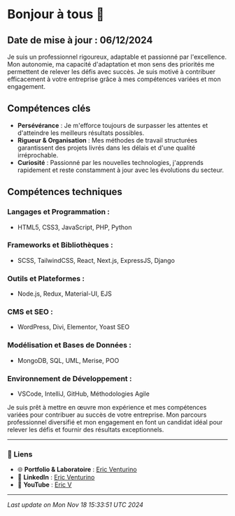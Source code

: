 # Bonjour à tous 👋

## Date de mise à jour : 06/12/2024

Je suis un professionnel rigoureux, adaptable et passionné par l'excellence. Mon autonomie, ma capacité d'adaptation et mon sens des priorités me permettent de relever les défis avec succès. Je suis motivé à contribuer efficacement à votre entreprise grâce à mes compétences variées et mon engagement.

## Compétences clés

- **Persévérance** : Je m'efforce toujours de surpasser les attentes et d'atteindre les meilleurs résultats possibles.
- **Rigueur & Organisation** : Mes méthodes de travail structurées garantissent des projets livrés dans les délais et d'une qualité irréprochable.
- **Curiosité** : Passionné par les nouvelles technologies, j'apprends rapidement et reste constamment à jour avec les évolutions du secteur.

## Compétences techniques

### **Langages et Programmation :**
- HTML5, CSS3, JavaScript, PHP, Python

### **Frameworks et Bibliothèques :**
- SCSS, TailwindCSS, React, Next.js, ExpressJS, Django

### **Outils et Plateformes :**
- Node.js, Redux, Material-UI, EJS

### **CMS et SEO :**
- WordPress, Divi, Elementor, Yoast SEO

### **Modélisation et Bases de Données :**
- MongoDB, SQL, UML, Merise, POO

### **Environnement de Développement :**
- VSCode, IntelliJ, GitHub, Méthodologies Agile

Je suis prêt à mettre en œuvre mon expérience et mes compétences variées pour contribuer au succès de votre entreprise. Mon parcours professionnel diversifié et mon engagement en font un candidat idéal pour relever les défis et fournir des résultats exceptionnels.

---

### 🔗 Liens
- 🌐 **Portfolio & Laboratoire** : [Eric Venturino](https://venturino.site)  
- 💼 **LinkedIn** : [Eric Venturino](https://www.linkedin.com/in/eric-venturino/)  
- 🎥 **YouTube** : [Eric V](https://www.youtube.com/@ventustyl/videos)

---

_Last update on Mon Nov 18 15:33:51 UTC 2024_
